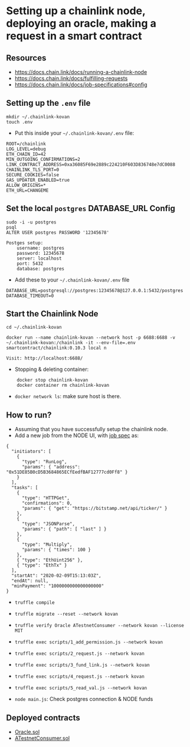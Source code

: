 # Setting up a chainlink node, deploying an oracle, making a request in a smart contract

## Resources
 - https://docs.chain.link/docs/running-a-chainlink-node
 - https://docs.chain.link/docs/fulfilling-requests
 - https://docs.chain.link/docs/job-specifications#config

## Setting up the `.env` file
    mkdir ~/.chainlink-kovan
    touch .env

 - Put this inside your `~/.chainlink-kovan/.env` file:
```
ROOT=/chainlink
LOG_LEVEL=debug
ETH_CHAIN_ID=42
MIN_OUTGOING_CONFIRMATIONS=2
LINK_CONTRACT_ADDRESS=0xa36085F69e2889c224210F603D836748e7dC0088
CHAINLINK_TLS_PORT=0
SECURE_COOKIES=false
GAS_UPDATER_ENABLED=true
ALLOW_ORIGINS=*
ETH_URL=CHANGEME
```

## Set the local `postgres` DATABASE_URL Config
    sudo -i -u postgres
    psql
    ALTER USER postgres PASSWORD '12345678'

    Postges setup:
        username: postgres
        password: 12345678
        server: localhost
        port: 5432
        database: postgres

 - Add these to your `~/.chainlink-kovan/.env` file
```
DATABASE_URL=postgresql://postgres:12345678@127.0.0.1:5432/postgres
DATABASE_TIMEOUT=0
```

## Start the Chainlink Node
    cd ~/.chainlink-kovan 
    
    docker run --name chainlink-kovan --network host -p 6688:6688 -v ~/.chainlink-kovan:/chainlink -it --env-file=.env smartcontract/chainlink:0.10.3 local n

    Visit: http://localhost:6688/

 - Stopping & deleting container:
```
    docker stop chainlink-kovan
    docker container rm chainlink-kovan
```

 - `docker network ls`: make sure host is there.

## How to run?
 - Assuming that you have successfully setup the chainlink node.
 - Add a new job from the NODE UI, with [job spec](https://docs.chain.link/docs/job-specifications#config) as:
```
{
  "initiators": [
    {
      "type": "RunLog",
      "params": { "address": "0x51DE85B0cD5B3684865ECfEedfBAF12777cd0Ff8" }
    }
  ],
  "tasks": [
    {
      "type": "HTTPGet",
      "confirmations": 0,
      "params": { "get": "https://bitstamp.net/api/ticker/" }
    },
    {
      "type": "JSONParse",
      "params": { "path": [ "last" ] }
    },
    {
      "type": "Multiply",
      "params": { "times": 100 }
    },
    { "type": "EthUint256" },
    { "type": "EthTx" }
  ],
  "startAt": "2020-02-09T15:13:03Z",
  "endAt": null,
  "minPayment": "1000000000000000000"
}
```

 - `truffle compile`
 - `truffle migrate --reset --network kovan`
 - `truffle verify Oracle ATestnetConsumer --network kovan --license MIT`
 - `truffle exec scripts/1_add_permission.js --network kovan`
 - `truffle exec scripts/2_request.js --network kovan`
 - `truffle exec scripts/3_fund_link.js --network kovan`
 - `truffle exec scripts/4_request.js --network kovan`
 - `truffle exec scripts/5_read_val.js --network kovan`

 - `node main.js`: Check postgres connection & NODE funds 

## Deployed contracts
 - [Oracle.sol](https://kovan.etherscan.io/address/0x63a7E202B1e0d76C576841fB91E6dB0D03D95a0F)
 - [ATestnetConsumer.sol](https://kovan.etherscan.io/address/0x3D07b397734D638906db75859eb97949C9402f72)